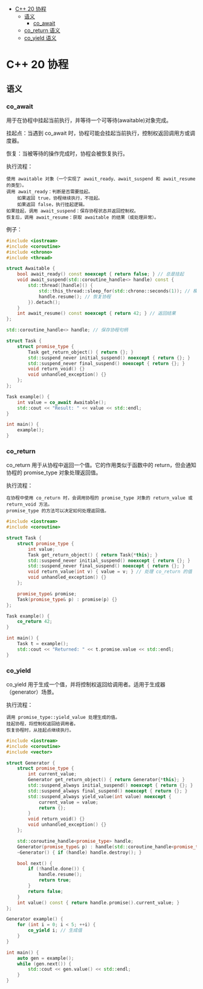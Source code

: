 
<!--toc:start-->
- [C++ 20 协程](#c-20-协程)
  - [语义](#语义)
    - [co_await](#coawait)
  - [co_return 语义](#coreturn-语义)
  - [co_yield 语义](#coyield-语义)
<!--toc:end-->

# C++ 20 协程

## 语义

### co_await

用于在协程中挂起当前执行，并等待一个可等待(awaitable)对象完成。

挂起点：当遇到 co_await 时，协程可能会挂起当前执行，控制权返回调用方或调度器。

恢复：当被等待的操作完成时，协程会被恢复执行。

执行流程：

    使用 awaitable 对象（一个实现了 await_ready、await_suspend 和 await_resume 的类型）。
    调用 await_ready：判断是否需要挂起。
        如果返回 true，协程继续执行，不挂起。
        如果返回 false，执行挂起逻辑。
    如果挂起，调用 await_suspend：保存协程状态并返回控制权。
    恢复后，调用 await_resume：获取 awaitable 的结果（或处理异常）。

例子：

```cpp
#include <iostream>
#include <coroutine>
#include <chrono>
#include <thread>

struct Awaitable {
    bool await_ready() const noexcept { return false; } // 总是挂起
    void await_suspend(std::coroutine_handle<> handle) const {
        std::thread([handle]() {
            std::this_thread::sleep_for(std::chrono::seconds(1)); // 模拟耗时操作
            handle.resume(); // 恢复协程
        }).detach();
    }
    int await_resume() const noexcept { return 42; } // 返回结果
};

std::coroutine_handle<> handle; // 保存协程句柄

struct Task {
    struct promise_type {
        Task get_return_object() { return {}; }
        std::suspend_never initial_suspend() noexcept { return {}; }
        std::suspend_never final_suspend() noexcept { return {}; }
        void return_void() {}
        void unhandled_exception() {}
    };
};

Task example() {
    int value = co_await Awaitable();
    std::cout << "Result: " << value << std::endl;
}

int main() {
    example();
}
```

### co_return

co_return 用于从协程中返回一个值。它的作用类似于函数中的 return，但会通知协程的 promise_type 对象处理返回值。

执行流程：

    在协程中使用 co_return 时，会调用协程的 promise_type 对象的 return_value 或 return_void 方法。
    promise_type 的方法可以决定如何处理返回值。

```cpp
#include <iostream>
#include <coroutine>

struct Task {
    struct promise_type {
        int value;
        Task get_return_object() { return Task{*this}; }
        std::suspend_never initial_suspend() noexcept { return {}; }
        std::suspend_never final_suspend() noexcept { return {}; }
        void return_value(int v) { value = v; } // 处理 co_return 的值
        void unhandled_exception() {}
    };

    promise_type& promise;
    Task(promise_type& p) : promise(p) {}
};

Task example() {
    co_return 42;
}

int main() {
    Task t = example();
    std::cout << "Returned: " << t.promise.value << std::endl;
}
```

### co_yield

co_yield 用于生成一个值，并将控制权返回给调用者。适用于生成器（generator）场景。

执行流程：

    调用 promise_type::yield_value 处理生成的值。
    挂起协程，将控制权返回给调用者。
    恢复协程时，从挂起点继续执行。

```cpp
#include <iostream>
#include <coroutine>
#include <vector>

struct Generator {
    struct promise_type {
        int current_value;
        Generator get_return_object() { return Generator{*this}; }
        std::suspend_always initial_suspend() noexcept { return {}; }
        std::suspend_always final_suspend() noexcept { return {}; }
        std::suspend_always yield_value(int value) noexcept {
            current_value = value;
            return {};
        }
        void return_void() {}
        void unhandled_exception() {}
    };

    std::coroutine_handle<promise_type> handle;
    Generator(promise_type& p) : handle(std::coroutine_handle<promise_type>::from_promise(p)) {}
    ~Generator() { if (handle) handle.destroy(); }

    bool next() {
        if (!handle.done()) {
            handle.resume();
            return true;
        }
        return false;
    }
    int value() const { return handle.promise().current_value; }
};

Generator example() {
    for (int i = 0; i < 5; ++i) {
        co_yield i; // 生成值
    }
}

int main() {
    auto gen = example();
    while (gen.next()) {
        std::cout << gen.value() << std::endl;
    }
}
```


